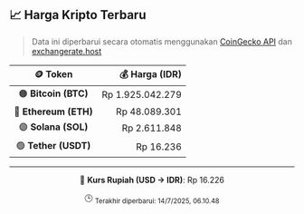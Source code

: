 

<!-- HARGA_KRIPTO -->
## 📈 Harga Kripto Terbaru

> Data ini diperbarui secara otomatis menggunakan [CoinGecko API](https://www.coingecko.com/) dan [exchangerate.host](https://exchangerate.host/)

<div align="center">

| 🪙 Token | 💰 Harga (IDR) |
|:------:|---------------:|
| 🟠 **Bitcoin (BTC)**   | Rp 1.925.042.279 |
| 🔵 **Ethereum (ETH)**  | Rp 48.089.301 |
| 🟣 **Solana (SOL)**    | Rp 2.611.848 |
| 🟢 **Tether (USDT)**   | Rp 16.236 |

---

💱 **Kurs Rupiah (USD → IDR)**: Rp 16.226

🕒 <sub>Terakhir diperbarui: 14/7/2025, 06.10.48</sub>

</div>
<!-- /HARGA_KRIPTO -->